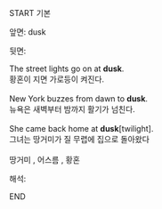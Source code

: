 START
기본

앞면:
dusk


뒷면:
<div>The street lights go on at <strong>dusk</strong>. </div><div><div>황혼이 지면 가로등이 켜진다.</div></div><div><br></div><div><div>New York buzzes from dawn to <strong>dusk</strong>. </div><div><div>뉴욕은 새벽부터 밤까지 활기가 넘친다.</div></div></div><div><br></div><div><div>She came back home at <strong>dusk</strong>[twilight]. </div><div><div>그녀는 땅거미가 질 무렵에 집으로 돌아왔다</div></div></div><div><br></div><div>땅거미 , 어스름 , 황혼</div>


해석:

END